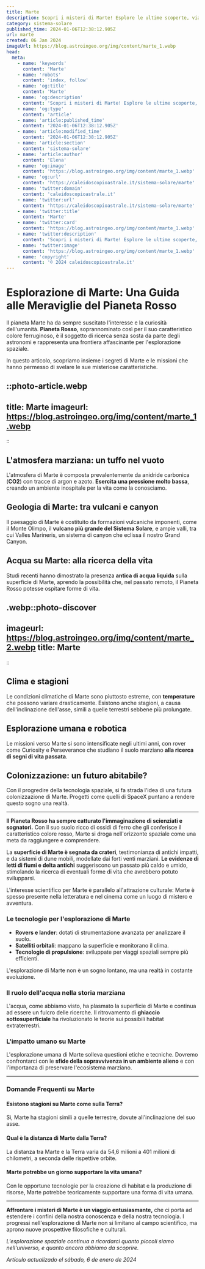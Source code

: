 ```yaml
---
title: Marte
description: Scopri i misteri di Marte! Esplore le ultime scoperte, viaggi spaziali e possibilità di vita sul Pianeta Rosso. Leggi ora!
category: sistema-solare
published_time: 2024-01-06T12:38:12.905Z
url: marte
created: 06 Jan 2024
imageUrl: https://blog.astroingeo.org/img/content/marte_1.webp
head:
  meta:
    - name: 'keywords'
      content: 'Marte'
    - name: 'robots'
      content: 'index, follow'
    - name: 'og:title'
      content: 'Marte'
    - name: 'og:description'
      content: 'Scopri i misteri di Marte! Esplore le ultime scoperte, viaggi spaziali e possibilità di vita sul Pianeta Rosso. Leggi ora!'
    - name: 'og:type'
      content: 'article'
    - name: 'article:published_time'
      content: '2024-01-06T12:38:12.905Z'
    - name: 'article:modified_time'
      content: '2024-01-06T12:38:12.905Z'
    - name: 'article:section'
      content: 'sistema-solare'
    - name: 'article:author'
      content: 'Elena'
    - name: 'og:image'
      content: 'https://blog.astroingeo.org/img/content/marte_1.webp'
    - name: 'og:url'
      content: 'https://caleidoscopioastrale.it/sistema-solare/marte'
    - name: 'twitter:domain'
      content: 'caleidoscopioastrale.it'
    - name: 'twitter:url'
      content: 'https://caleidoscopioastrale.it/sistema-solare/marte'
    - name: 'twitter:title'
      content: 'Marte'
    - name: 'twitter:card'
      content: 'https://blog.astroingeo.org/img/content/marte_1.webp'
    - name: 'twitter:description'
      content: 'Scopri i misteri di Marte! Esplore le ultime scoperte, viaggi spaziali e possibilità di vita sul Pianeta Rosso. Leggi ora!'
    - name: 'twitter:image'
      content: 'https://blog.astroingeo.org/img/content/marte_1.webp'
    - name: 'copyright'
      content: '© 2024 caleidoscopioastrale.it'
---
```

# **Esplorazione di Marte: Una Guida alle Meraviglie del Pianeta Rosso**

Il pianeta Marte ha da sempre suscitato l'interesse e la curiosità dell'umanità. **Pianeta Rosso**, soprannominato così per il suo caratteristico colore ferruginoso, è il soggetto di ricerca senza sosta da parte degli astronomi e rappresenta una frontiera affascinante per l'esplorazione spaziale. 

In questo articolo, scopriamo insieme i segreti di Marte e le missioni che hanno permesso di svelare le sue misteriose caratteristiche.

::photo-article.webp
---
title: Marte
imageurl: https://blog.astroingeo.org/img/content/marte_1.webp
---
::

## **L'atmosfera marziana: un tuffo nel vuoto**
L'atmosfera di Marte è composta prevalentemente da anidride carbonica (**CO2**) con tracce di argon e azoto. **Esercita una pressione molto bassa**, creando un ambiente inospitale per la vita come la conosciamo. 

## **Geologia di Marte: tra vulcani e canyon**
Il paesaggio di Marte è costituito da formazioni vulcaniche imponenti, come il Monte Olimpo, il **vulcano più grande del Sistema Solare**, e ampie valli, tra cui Valles Marineris, un sistema di canyon che eclissa il nostro Grand Canyon.

## **Acqua su Marte: alla ricerca della vita**
Studi recenti hanno dimostrato la presenza **antica di acqua liquida** sulla superficie di Marte, aprendo la possibilità che, nel passato remoto, il Pianeta Rosso potesse ospitare forme di vita.

.webp::photo-discover
---
imageurl: https://blog.astroingeo.org/img/content/marte_2.webp
title: Marte
---
::

## **Clima e stagioni**
Le condizioni climatiche di Marte sono piuttosto estreme, con **temperature** che possono variare drasticamente. Esistono anche stagioni, a causa dell'inclinazione dell'asse, simili a quelle terrestri sebbene più prolungate.

## **Esplorazione umana e robotica**
Le missioni verso Marte si sono intensificate negli ultimi anni, con rover come Curiosity e Perseverance che studiano il suolo marziano **alla ricerca di segni di vita passata**.

## **Colonizzazione: un futuro abitabile?**
Con il progredire della tecnologia spaziale, si fa strada l'idea di una futura colonizzazione di Marte. Progetti come quelli di SpaceX puntano a rendere questo sogno una realtà.

---

**Il Pianeta Rosso ha sempre catturato l'immaginazione di scienziati e sognatori.** Con il suo suolo ricco di ossidi di ferro che gli conferisce il caratteristico colore rosso, Marte si droga nell'orizzonte spaziale come una meta da raggiungere e comprendere. 

La **superficie di Marte è segnata da crateri**, testimonianza di antichi impatti, e da sistemi di dune mobili, modellate dai forti venti marziani. **Le evidenze di letti di fiumi e delta antichi** suggeriscono un passato più caldo e umido, stimolando la ricerca di eventuali forme di vita che avrebbero potuto svilupparsi. 

L'interesse scientifico per Marte è parallelo all'attrazione culturale: Marte è spesso presente nella letteratura e nel cinema come un luogo di mistero e avventura.

### **Le tecnologie per l'esplorazione di Marte**

- **Rovers e lander**: dotati di strumentazione avanzata per analizzare il suolo.
- **Satelliti orbitali**: mappano la superficie e monitorano il clima.
- **Tecnologie di propulsione**: sviluppate per viaggi spaziali sempre più efficienti.

L'esplorazione di Marte non è un sogno lontano, ma una realtà in costante evoluzione.

### **Il ruolo dell'acqua nella storia marziana**

L'acqua, come abbiamo visto, ha plasmato la superficie di Marte e continua ad essere un fulcro delle ricerche. Il ritrovamento di **ghiaccio sottosuperficiale** ha rivoluzionato le teorie sui possibili habitat extraterrestri.

### **L'impatto umano su Marte**

L'esplorazione umana di Marte solleva questioni etiche e tecniche. Dovremo confrontarci con le **sfide della sopravvivenza in un ambiente alieno** e con l'importanza di preservare l'ecosistema marziano.

---

### Domande Frequenti su Marte

#### **Esistono stagioni su Marte come sulla Terra?**
Sì, Marte ha stagioni simili a quelle terrestre, dovute all'inclinazione del suo asse.

#### **Qual è la distanza di Marte dalla Terra?**
La distanza tra Marte e la Terra varia da 54,6 milioni a 401 milioni di chilometri, a seconda delle rispettive orbite.

#### **Marte potrebbe un giorno supportare la vita umana?**
Con le opportune tecnologie per la creazione di habitat e la produzione di risorse, Marte potrebbe teoricamente supportare una forma di vita umana.

---

**Affrontare i misteri di Marte è un viaggio entusiasmante,** che ci porta ad estendere i confini della nostra conoscenza e della nostra tecnologia. I progressi nell'esplorazione di Marte non si limitano al campo scientifico, ma aprono nuove prospettive filosofiche e culturali.

*L'esplorazione spaziale continua a ricordarci quanto piccoli siamo nell'universo, e quanto ancora abbiamo da scoprire.*

_Artículo actualizado el sábado, 6 de enero de 2024_